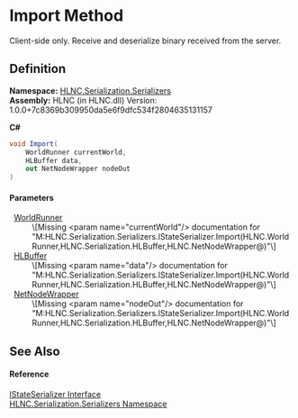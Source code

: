# Import Method


Client-side only. Receive and deserialize binary received from the server.



## Definition
**Namespace:** <a href="N_HLNC_Serialization_Serializers">HLNC.Serialization.Serializers</a>  
**Assembly:** HLNC (in HLNC.dll) Version: 1.0.0+7c8369b309950da5e6f9dfc534f2804635131157

**C#**
``` C#
void Import(
	WorldRunner currentWorld,
	HLBuffer data,
	out NetNodeWrapper nodeOut
)
```



#### Parameters
<dl><dt>  <a href="T_HLNC_WorldRunner">WorldRunner</a></dt><dd>\[Missing &lt;param name="currentWorld"/&gt; documentation for "M:HLNC.Serialization.Serializers.IStateSerializer.Import(HLNC.WorldRunner,HLNC.Serialization.HLBuffer,HLNC.NetNodeWrapper@)"\]</dd><dt>  <a href="T_HLNC_Serialization_HLBuffer">HLBuffer</a></dt><dd>\[Missing &lt;param name="data"/&gt; documentation for "M:HLNC.Serialization.Serializers.IStateSerializer.Import(HLNC.WorldRunner,HLNC.Serialization.HLBuffer,HLNC.NetNodeWrapper@)"\]</dd><dt>  <a href="T_HLNC_NetNodeWrapper">NetNodeWrapper</a></dt><dd>\[Missing &lt;param name="nodeOut"/&gt; documentation for "M:HLNC.Serialization.Serializers.IStateSerializer.Import(HLNC.WorldRunner,HLNC.Serialization.HLBuffer,HLNC.NetNodeWrapper@)"\]</dd></dl>

## See Also


#### Reference
<a href="T_HLNC_Serialization_Serializers_IStateSerializer">IStateSerializer Interface</a>  
<a href="N_HLNC_Serialization_Serializers">HLNC.Serialization.Serializers Namespace</a>  
